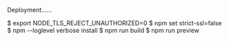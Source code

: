 Deployment......

$ export NODE_TLS_REJECT_UNAUTHORIZED=0
$ npm set strict-ssl=false
$ npm --loglevel verbose install
$ npm run build
$ npm run preview
